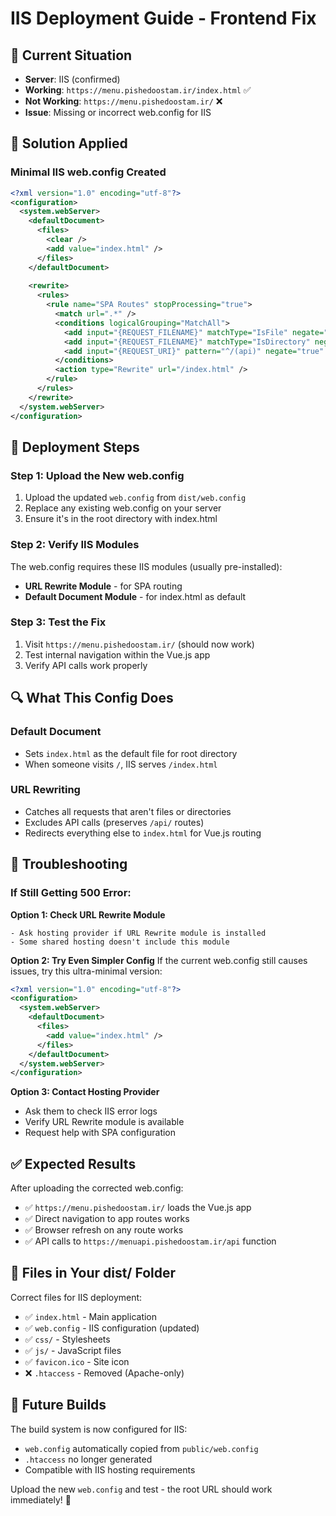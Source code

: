 # IIS Deployment Guide - Frontend Fix

## 🎯 Current Situation
- **Server**: IIS (confirmed)
- **Working**: `https://menu.pishedoostam.ir/index.html` ✅
- **Not Working**: `https://menu.pishedoostam.ir/` ❌
- **Issue**: Missing or incorrect web.config for IIS

## 🔧 Solution Applied

### Minimal IIS web.config Created
```xml
<?xml version="1.0" encoding="utf-8"?>
<configuration>
  <system.webServer>
    <defaultDocument>
      <files>
        <clear />
        <add value="index.html" />
      </files>
    </defaultDocument>
    
    <rewrite>
      <rules>
        <rule name="SPA Routes" stopProcessing="true">
          <match url=".*" />
          <conditions logicalGrouping="MatchAll">
            <add input="{REQUEST_FILENAME}" matchType="IsFile" negate="true" />
            <add input="{REQUEST_FILENAME}" matchType="IsDirectory" negate="true" />
            <add input="{REQUEST_URI}" pattern="^/(api)" negate="true" />
          </conditions>
          <action type="Rewrite" url="/index.html" />
        </rule>
      </rules>
    </rewrite>
  </system.webServer>
</configuration>
```

## 🚀 Deployment Steps

### Step 1: Upload the New web.config
1. Upload the updated `web.config` from `dist/web.config`
2. Replace any existing web.config on your server
3. Ensure it's in the root directory with index.html

### Step 2: Verify IIS Modules
The web.config requires these IIS modules (usually pre-installed):
- **URL Rewrite Module** - for SPA routing
- **Default Document Module** - for index.html as default

### Step 3: Test the Fix
1. Visit `https://menu.pishedoostam.ir/` (should now work)
2. Test internal navigation within the Vue.js app
3. Verify API calls work properly

## 🔍 What This Config Does

### Default Document
- Sets `index.html` as the default file for root directory
- When someone visits `/`, IIS serves `/index.html`

### URL Rewriting
- Catches all requests that aren't files or directories
- Excludes API calls (preserves `/api/` routes)
- Redirects everything else to `index.html` for Vue.js routing

## 🚨 Troubleshooting

### If Still Getting 500 Error:

**Option 1: Check URL Rewrite Module**
```
- Ask hosting provider if URL Rewrite module is installed
- Some shared hosting doesn't include this module
```

**Option 2: Try Even Simpler Config**
If the current web.config still causes issues, try this ultra-minimal version:
```xml
<?xml version="1.0" encoding="utf-8"?>
<configuration>
  <system.webServer>
    <defaultDocument>
      <files>
        <add value="index.html" />
      </files>
    </defaultDocument>
  </system.webServer>
</configuration>
```

**Option 3: Contact Hosting Provider**
- Ask them to check IIS error logs
- Verify URL Rewrite module is available
- Request help with SPA configuration

## ✅ Expected Results

After uploading the corrected web.config:
- ✅ `https://menu.pishedoostam.ir/` loads the Vue.js app
- ✅ Direct navigation to app routes works
- ✅ Browser refresh on any route works
- ✅ API calls to `https://menuapi.pishedoostam.ir/api` function

## 📁 Files in Your dist/ Folder

Correct files for IIS deployment:
- ✅ `index.html` - Main application
- ✅ `web.config` - IIS configuration (updated)
- ✅ `css/` - Stylesheets
- ✅ `js/` - JavaScript files
- ✅ `favicon.ico` - Site icon
- ❌ `.htaccess` - Removed (Apache-only)

## 🔄 Future Builds

The build system is now configured for IIS:
- `web.config` automatically copied from `public/web.config`
- `.htaccess` no longer generated
- Compatible with IIS hosting requirements

Upload the new `web.config` and test - the root URL should work immediately! 🎉 